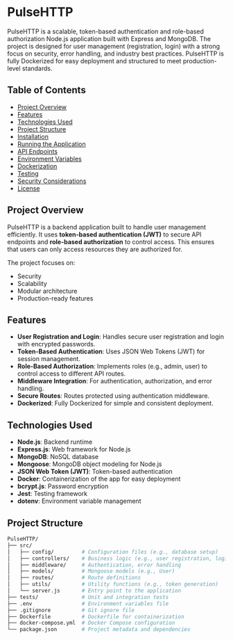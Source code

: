 # PulseHTTP

PulseHTTP is a scalable, token-based authentication and role-based authorization Node.js application built with Express and MongoDB. The project is designed for user management (registration, login) with a strong focus on security, error handling, and industry best practices. PulseHTTP is fully Dockerized for easy deployment and structured to meet production-level standards.

## Table of Contents
- [Project Overview](#project-overview)
- [Features](#features)
- [Technologies Used](#technologies-used)
- [Project Structure](#project-structure)
- [Installation](#installation)
- [Running the Application](#running-the-application)
- [API Endpoints](#api-endpoints)
- [Environment Variables](#environment-variables)
- [Dockerization](#dockerization)
- [Testing](#testing)
- [Security Considerations](#security-considerations)
- [License](#license)

## Project Overview

PulseHTTP is a backend application built to handle user management efficiently. It uses **token-based authentication (JWT)** to secure API endpoints and **role-based authorization** to control access. This ensures that users can only access resources they are authorized for.

The project focuses on:
- Security
- Scalability
- Modular architecture
- Production-ready features

## Features
- **User Registration and Login**: Handles secure user registration and login with encrypted passwords.
- **Token-Based Authentication**: Uses JSON Web Tokens (JWT) for session management.
- **Role-Based Authorization**: Implements roles (e.g., admin, user) to control access to different API routes.
- **Middleware Integration**: For authentication, authorization, and error handling.
- **Secure Routes**: Routes protected using authentication middleware.
- **Dockerized**: Fully Dockerized for simple and consistent deployment.

## Technologies Used
- **Node.js**: Backend runtime
- **Express.js**: Web framework for Node.js
- **MongoDB**: NoSQL database
- **Mongoose**: MongoDB object modeling for Node.js
- **JSON Web Token (JWT)**: Token-based authentication
- **Docker**: Containerization of the app for easy deployment
- **bcrypt.js**: Password encryption
- **Jest**: Testing framework
- **dotenv**: Environment variable management

## Project Structure

```bash
PulseHTTP/
├── src/
│   ├── config/         # Configuration files (e.g., database setup)
│   ├── controllers/    # Business logic (e.g., user registration, login)
│   ├── middleware/     # Authentication, error handling
│   ├── models/         # Mongoose models (e.g., User)
│   ├── routes/         # Route definitions
│   ├── utils/          # Utility functions (e.g., token generation)
│   └── server.js       # Entry point to the application
├── tests/              # Unit and integration tests
├── .env                # Environment variables file
├── .gitignore          # Git ignore file
├── Dockerfile          # Dockerfile for containerization
├── docker-compose.yml  # Docker Compose configuration
└── package.json        # Project metadata and dependencies
